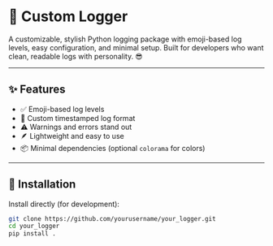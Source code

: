 # 🧠 Custom Logger

A customizable, stylish Python logging package with emoji-based log levels, easy configuration, and minimal setup. Built for developers who want clean, readable logs with personality. 😎

---

## ✨ Features

- ✅ Emoji-based log levels
- 🎨 Custom timestamped log format
- ⚠️ Warnings and errors stand out
- 🪶 Lightweight and easy to use
- 📦 Minimal dependencies (optional `colorama` for colors)

---

## 🚀 Installation

Install directly (for development):

```bash
git clone https://github.com/yourusername/your_logger.git
cd your_logger
pip install .
